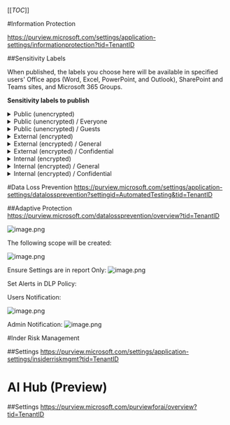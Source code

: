 [[_TOC_]]


#Information Protection

https://purview.microsoft.com/settings/application-settings/informationprotection?tid=TenantID

##Sensitivity Labels

When published, the labels you choose here will be available in specified users' Office apps (Word, Excel, PowerPoint, and Outlook), SharePoint and Teams sites, and Microsoft 365 Groups.​

**Sensitivity labels to publish**
<details>
<summary>Public (unencrypted)</summary>

![image.png](/.attachments/image-dbd2ee77-6c71-4e86-8da2-6826ccb93e34.png)


Define the scope for this label and select **Items**:
- [X] Files
- [X] Emails

Configure **Privacy** > **Access control, and other settings to protect labeled Teams, Microsoft 365 Groups, and SharePoint sites** and select:
- [X] Groups & sites

Configure **Protection settings** that will be enforced when the label is applied to items in Microsoft 365 and select:
- [X] Control Access
- [ ] Apply content marking
- [ ] Protect Teams meetings and chats

Configure **Access control**. If the user applying the label has the correct usage rights or role, any existing access control settings will be removed from the item. 
- [X] Remove access control settings if already applied to items

Configure **Auto-labeling for files and emails** and uncheck:
- [ ] Auto-labeling for files and emails

**Define protection settings for groups and sites** and select:
- [X] Privacy and external user access
- [X] External sharing and conditional access
- [ ] Private teams discoverability and shared channel settings

**Define privacy and external user access settings** and select **Public**
For **External user access**, select:
- [X] Let Microsoft 365 Group owners add people outside your organization to the group as guests.

**Define external sharing and conditional access settings** 
Control who can share SharePoint content with people outside your organization and decide whether users can access labeled sites from unmanaged devices.​

Content can be shared with:
- [X] Anyone
For unmanaged devices configure app enforced restrictions:
- [X] Allow full access from desktop apps, mobile apps, and the web

</details>

<details>
<summary>Public (unencrypted) / Everyone </summary>

![image.png](/.attachments/image-1193c677-b7c1-49b8-9eca-8270e12303f9.png)

Define the scope for this label and select **Items**:
- [X] Files
- [X] Emails
- [X] Meetings

Configure **Protection settings** that will be enforced when the label is applied to items in Microsoft 365 and select:
- [X] Control Access
- [ ] Apply content marking
- [ ] Protect Teams meetings and chats

Configure **Access control**. Use encryption capabilities to control who can access labeled items. Depending on the scope you specified, items can include emails, Office, Fabric and Power BI files, and meeting invites.
- [ ] Remove access control settings if already applied to items
- [X] Configure access control settings

Assign permissions now or let users decide? Select **Assign permissions now**
User access to content expires, select **Never**
Allow offline access, select **Always**

Apply permissions:
AuthenticatedUsers > Co-Author

</details>

<details>
<summary>Public (unencrypted) / Guests </summary>

![image.png](/.attachments/image-305f3c4f-d175-4347-bb2f-06c28a554ef1.png)

Define the scope for this label and select **Items**:
- [X] Files
- [X] Emails
- [X] Meetings

Configure **Protection settings** that will be enforced when the label is applied to items in Microsoft 365 and select:
- [X] Control Access
- [ ] Apply content marking
- [ ] Protect Teams meetings and chats

Configure **Access control**. Use encryption capabilities to control who can access labeled items. Depending on the scope you specified, items can include emails, Office, Fabric and Power BI files, and meeting invites.
- [ ] Remove access control settings if already applied to items
- [X] Configure access control settings

Assign permissions now or let users decide? Select **Assign permissions now**
User access to content expires, select **A number of days after label is applied** > 90 days
Allow offline access, select **Never**

Apply permissions:
AuthenticatedUsers > Co-Author

</details>

 

<details>
<summary>External (encrypted)</summary>

![image.png](/.attachments/image-0eb23ae5-a957-409c-ab42-81e34d282638.png)

Define the scope for this label and select **Items**:
- [X] Files
- [X] Emails

Configure **Privacy** > **Access control, and other settings to protect labeled Teams, Microsoft 365 Groups, and SharePoint sites** and select:
- [X] Groups & sites

Configure **Protection settings** that will be enforced when the label is applied to items in Microsoft 365 and select:
- [X] Control Access
- [ ] Apply content marking
- [ ] Protect Teams meetings and chats

Configure **Access control**. Use encryption capabilities to control who can access labeled items. Depending on the scope you specified, items can include emails, Office, Fabric and Power BI files, and meeting invites.
- [ ] Remove access control settings if already applied to items
- [X] Configure access control settings

Assign permissions now or let users decide? Select **Assign permissions now**
User access to content expires, select **Never**
Allow offline access, select **Never**

Apply permissions:
AuthenticatedUsers > Co-Author

Configure **Auto-labeling for files and emails** and uncheck:
- [ ] Auto-labeling for files and emails

**Define protection settings for groups and sites** and select:
- [X] Privacy and external user access
- [X] External sharing and conditional access
- [ ] Private teams discoverability and shared channel settings

**Define privacy and external user access settings** and select **Private**
For **External user access**, select:
- [X] Let Microsoft 365 Group owners add people outside your organization to the group as guests.

**Define external sharing and conditional access settings** 
Control who can share SharePoint content with people outside your organization and decide whether users can access labeled sites from unmanaged devices.​

Content can be shared with:
- [X] New and existing guests
For unmanaged devices configure app enforced restrictions:
- [X] Allow limited, web-only access

</details>

<details>
<summary>External (encrypted) / General</summary>

![image.png](/.attachments/image-305f3c4f-d175-4347-bb2f-06c28a554ef1.png)

Define the scope for this label and select **Items**:
- [X] Files
- [X] Emails
- [X] Meetings

Configure **Protection settings** that will be enforced when the label is applied to items in Microsoft 365 and select:
- [X] Control Access
- [ ] Apply content marking
- [ ] Protect Teams meetings and chats

Configure **Access control**. Use encryption capabilities to control who can access labeled items. Depending on the scope you specified, items can include emails, Office, Fabric and Power BI files, and meeting invites.
- [ ] Remove access control settings if already applied to items
- [X] Configure access control settings

Assign permissions now or let users decide? Select **Assign permissions now**
User access to content expires, select **A number of days after label is applied** > 14 days
Allow offline access, select **Never**

Apply permissions:
AuthenticatedUsers > Viewer
*.onmicrosoft.com > Reviewer

</details>


<details>
<summary>External (encrypted) / Confidential</summary>

![image.png](/.attachments/image-305f3c4f-d175-4347-bb2f-06c28a554ef1.png)

Define the scope for this label and select **Items**:
- [X] Files
- [X] Emails
- [X] Meetings

Configure **Protection settings** that will be enforced when the label is applied to items in Microsoft 365 and select:
- [X] Control Access
- [ ] Apply content marking
- [ ] Protect Teams meetings and chats

Configure **Access control**. Use encryption capabilities to control who can access labeled items. Depending on the scope you specified, items can include emails, Office, Fabric and Power BI files, and meeting invites.
- [ ] Remove access control settings if already applied to items
- [X] Configure access control settings

Assign permissions now or let users decide? Select **Assign permissions now**
User access to content expires, select **A number of days after label is applied** > 14 days
Allow offline access, select **Never**

Apply permissions:
AuthenticatedUsers > Viewer
*.onmicrosoft.com > Reviewer

</details>

<details>
<summary>Internal (encrypted)</summary>

![image.png](/.attachments/image-0eb23ae5-a957-409c-ab42-81e34d282638.png)

Define the scope for this label and select **Items**:
- [X] Files
- [X] Emails

Configure **Privacy** > **Access control, and other settings to protect labeled Teams, Microsoft 365 Groups, and SharePoint sites** and select:
- [X] Groups & sites

Configure **Protection settings** that will be enforced when the label is applied to items in Microsoft 365 and select:
- [X] Control Access
- [ ] Apply content marking
- [ ] Protect Teams meetings and chats

Configure **Access control**. Use encryption capabilities to control who can access labeled items. Depending on the scope you specified, items can include emails, Office, Fabric and Power BI files, and meeting invites.
- [ ] Remove access control settings if already applied to items
- [X] Configure access control settings

Assign permissions now or let users decide? Select **Assign permissions now**
User access to content expires, select **Never**
Allow offline access, select **Always**

Apply permissions:
AuthenticatedUsers > Co-Author

Configure **Auto-labeling for files and emails** and uncheck:
- [ ] Auto-labeling for files and emails

**Define protection settings for groups and sites** and select:
- [X] Privacy and external user access
- [X] External sharing and conditional access
- [ ] Private teams discoverability and shared channel settings

**Define privacy and external user access settings** and select **Private**
For **External user access**, select:
- [X] Let Microsoft 365 Group owners add people outside your organization to the group as guests.

**Define external sharing and conditional access settings** 
Control who can share SharePoint content with people outside your organization and decide whether users can access labeled sites from unmanaged devices.​

Content can be shared with:
- [X] New and existing guests
For unmanaged devices configure app enforced restrictions:
- [X] Allow limited, web-only access

</details>

<details>
<summary>Internal (encrypted) / General</summary>

![image.png](/.attachments/image-305f3c4f-d175-4347-bb2f-06c28a554ef1.png)

Define the scope for this label and select **Items**:
- [X] Files
- [X] Emails
- [X] Meetings

Configure **Protection settings** that will be enforced when the label is applied to items in Microsoft 365 and select:
- [X] Control Access
- [ ] Apply content marking
- [ ] Protect Teams meetings and chats

Configure **Access control**. Use encryption capabilities to control who can access labeled items. Depending on the scope you specified, items can include emails, Office, Fabric and Power BI files, and meeting invites.
- [ ] Remove access control settings if already applied to items
- [X] Configure access control settings

Assign permissions now or let users decide? Select **Assign permissions now**
User access to content expires, select **Never**
Allow offline access, select **Always**

Apply permissions:
*.onmicrosoft.com > Co-Owner

</details>

<details>
<summary>Internal (encrypted) / Confidential</summary>

![image.png](/.attachments/image-305f3c4f-d175-4347-bb2f-06c28a554ef1.png)

Define the scope for this label and select **Items**:
- [X] Files
- [X] Emails
- [X] Meetings

Configure **Protection settings** that will be enforced when the label is applied to items in Microsoft 365 and select:
- [X] Control Access
- [ ] Apply content marking
- [ ] Protect Teams meetings and chats

Configure **Access control**. Use encryption capabilities to control who can access labeled items. Depending on the scope you specified, items can include emails, Office, Fabric and Power BI files, and meeting invites.
- [ ] Remove access control settings if already applied to items
- [X] Configure access control settings

Assign permissions now or let users decide? Select **Assign permissions now**
User access to content expires, select **Never**
Allow offline access, select **Always**

Apply permissions:
*.onmicrosoft.com > Co-Owner

</details>

#Data Loss Prevention
https://purview.microsoft.com/settings/application-settings/datalossprevention?settingid=AutomatedTesting&tid=TenantID

##Adaptive Protection
https://purview.microsoft.com/datalossprevention/overview?tid=TenantID

![image.png](/.attachments/image-773c7308-028a-472c-8ef0-71205b800e47.png)

The following scope will be created:

![image.png](/.attachments/image-b783e130-b6c9-47e4-bbd8-3e71d65c76ac.png)

Ensure Settings are in report Only:
![image.png](/.attachments/image-e02bacc9-fa8c-4c67-92a5-b61b010ff2af.png) 

Set Alerts in DLP Policy:

Users Notification:

![image.png](/.attachments/image-824a87f9-4497-41cf-88dd-42ec23a89551.png)

Admin Notification:
![image.png](/.attachments/image-b3b3e9ba-610d-4bc0-9024-02cf9bb1d6dd.png)

#Inder Risk Management

##Settings
https://purview.microsoft.com/settings/application-settings/insiderriskmgmt?tid=TenantID

# AI Hub (Preview)
##Settings
https://purview.microsoft.com/purviewforai/overview?tid=TenantID
